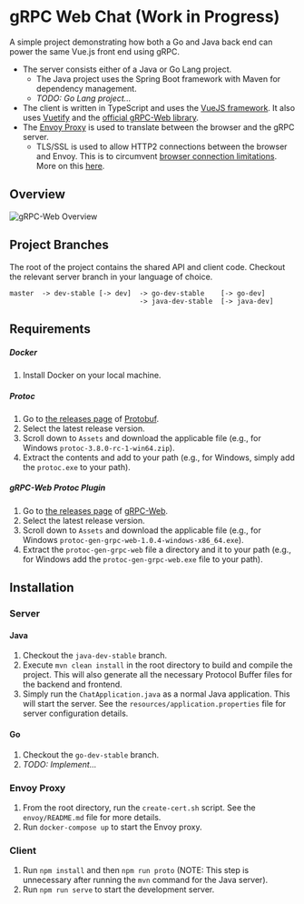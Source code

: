 # gRPC Web Chat (Work in Progress)
A simple project demonstrating how both a Go and Java back end can power the same Vue.js front end using gRPC. 

* The server consists either of a Java or Go Lang project.
    * The Java project uses the Spring Boot framework with Maven for dependency management.
    * _TODO: Go Lang project..._
* The client is written in TypeScript and uses the [VueJS framework](https://github.com/vuejs/vue). It also uses [Vuetify](https://github.com/vuetifyjs/vuetify) and the [official gRPC-Web library](https://github.com/grpc/grpc-web).
* The [Envoy Proxy](https://github.com/envoyproxy/envoy) is used to translate between the browser and the gRPC server.
    * TLS/SSL is used to allow HTTP2 connections between the browser and Envoy. This is to circumvent [browser connection limitations](https://docs.pushtechnology.com/cloud/latest/manual/html/designguide/solution/support/connection_limitations.html). More on this [here](https://github.com/grpc/grpc-web/issues/522).

## Overview

![gRPC-Web Overview](https://i.ibb.co/YPw20rx/grpc-diagram.png)

## Project Branches
The root of the project contains the shared API and client code. Checkout the relevant server branch in your language of choice. 

```
master  -> dev-stable [-> dev]  -> go-dev-stable    [-> go-dev]
                                -> java-dev-stable  [-> java-dev]
```

## Requirements
##### Docker
1. Install Docker on your local machine.

##### Protoc
1. Go to [the releases page](https://github.com/protocolbuffers/protobuf/releases)  of [Protobuf](https://github.com/protocolbuffers/protobuf).
2. Select the latest release version.
3. Scroll down to `Assets` and download the applicable file (e.g., for Windows `protoc-3.8.0-rc-1-win64.zip`).
4. Extract the contents and add to your path (e.g., for Windows, simply add the `protoc.exe` to your path).

##### gRPC-Web Protoc Plugin
1. Go to [the releases page](https://github.com/grpc/grpc-web/releases)  of [gRPC-Web](https://github.com/grpc/grpc-web).
2. Select the latest release version.
3. Scroll down to `Assets` and download the applicable file (e.g., for Windows `protoc-gen-grpc-web-1.0.4-windows-x86_64.exe`).
4. Extract the `protoc-gen-grpc-web` file a directory and it to your path (e.g., for Windows add the `protoc-gen-grpc-web.exe` file to your path).

## Installation

### Server

#### Java
1. Checkout the `java-dev-stable` branch.
2. Execute `mvn clean install` in the root directory to build and compile the project. This will also generate all the necessary Protocol Buffer files for the backend and frontend.
3. Simply run the `ChatApplication.java` as a normal Java application. This will start the server. See the `resources/application.properties` file for server configuration details.

#### Go
1. Checkout the `go-dev-stable` branch.
2. _TODO: Implement..._

### Envoy Proxy
1. From the root directory, run the `create-cert.sh` script. See the `envoy/README.md` file for more details.
2. Run `docker-compose up` to start the Envoy proxy.

### Client
1. Run `npm install` and then `npm run proto` (NOTE: This step is unnecessary after running the `mvn` command for the Java server).
2. Run `npm run serve` to start the development server.

